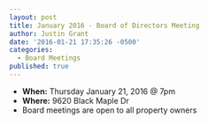 ```yaml
---
layout: post
title: January 2016 - Board of Directors Meeting
author: Justin Grant
date: '2016-01-21 17:35:26 -0500'
categories:
  - Board Meetings
published: true
---
```


* **When:** Thursday January 21, 2016 @ 7pm
* **Where:** 9620 Black Maple Dr
* Board meetings are open to all property owners
